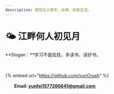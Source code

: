 ```yaml
---
description: 理想主义青年、自律、热爱生活。
---
```


# 🌤 江畔何人初见月

**Slogan：**学习不是炫技，多读书，读好书。

　　

{% embed url="https://github.com/yunCrush" %}

　　**Email: yunfei1577266641@gmail.com**
